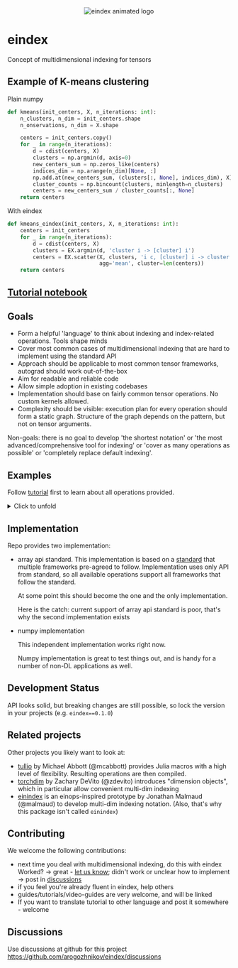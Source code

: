 <div align="center">
  <img src="https://arogozhnikov.github.io/images/eindex/logo-animated.gif" alt="eindex animated logo" />
</div>

# eindex

Concept of multidimensional indexing for tensors


## Example of K-means clustering


Plain numpy

```python
def kmeans(init_centers, X, n_iterations: int):
    n_clusters, n_dim = init_centers.shape
    n_onservations, n_dim = X.shape

    centers = init_centers.copy()
    for _ in range(n_iterations):
        d = cdist(centers, X)
        clusters = np.argmin(d, axis=0)
        new_centers_sum = np.zeros_like(centers)
        indices_dim = np.arange(n_dim)[None, :]
        np.add.at(new_centers_sum, (clusters[:, None], indices_dim), X)
        cluster_counts = np.bincount(clusters, minlength=n_clusters)
        centers = new_centers_sum / cluster_counts[:, None]
    return centers
```


With eindex

```python
def kmeans_eindex(init_centers, X, n_iterations: int):
    centers = init_centers
    for _ in range(n_iterations):
        d = cdist(centers, X)
        clusters = EX.argmin(d, 'cluster i -> [cluster] i')
        centers = EX.scatter(X, clusters, 'i c, [cluster] i -> cluster c',  
                             agg='mean', cluster=len(centers))
    return centers
```

## [Tutorial notebook](https://github.com/arogozhnikov/eindex/blob/main/tutorial/tutorial.ipynb)


## Goals

- Form a helpful 'language' to think about indexing and index-related operations. Tools shape minds
- Cover most common cases of multidimensional indexing that are hard to implement using the standard API
- Approach should be applicable to most common tensor frameworks, autograd should work out-of-the-box
- Aim for readable and reliable code
- Allow simple adoption in existing codebases
- Implementation should base on fairly common tensor operations. No custom kernels allowed.
- Complexity should be visible: execution plan for every operation should form a static graph. 
  Structure of the graph depends on the pattern, but not on tensor arguments.

Non-goals: there is no goal to develop 'the shortest notation' or 'the most advanced/comprehensive tool for indexing' or 'cover as many operations as possible' or 'completely replace default indexing'.



## Examples

Follow [tutorial](https://github.com/arogozhnikov/eindex/blob/main/tutorial/tutorial.ipynb) first to learn about all operations provided.

<details>
<summary>Click to unfold</summary>

#### - how do I select a single embedding from every image in a batch?

Let's say you have pairs of images and captions, and you want to take closest embedding from image for every token:
```python
score = einsum(images_bhwc, sentences_btc, 'b h w c, b token c -> b h w token')
closest_index = argmax(score, 'b h w token -> [h, w] b token')
closest_emb = gather('b h w c, [h, w] b token -> b t c', images_bhwc, closest_index)
```

To adjust this example for video not image, replace 'h w' to 'h w t'. Yes, that simple.


#### - how to collect top-1 or top-3 predicted word for every position in audio/text?

```python
[most_likely_words] = argmax(prob_tbc, 't b w -> [w] t b')
[top_words] = argsort(prob_tbc, 't b w -> [w] t b order')[..., -3:]
```

#### - how to average embeddings over neighbors in a graph?
  
```python
# without batch (single graph)
gatherscatter('vin c, [vin, vout] edge -> vout', embeddings, edges)
# with batch (multile graphs)
gatherscatter('b vin c, [b, vin, vout] edge -> b vout', embeddings, edges)
``` 

#### - can eindex help with (complex) positional embeddings?

If we're speaking about trainable abspos, it can be just saved as `emb_hwc` and added every time to a batch.
There is no need for indexing. 

But it can be very helpful for complex scenarios: let's take T5-relpos as an example, when a bias is added to every attention logit before softmax-ing.
That's simple to implement for 1d, and *much* harder for 2d/3d. Let's implement T5-relpos in 2d with `eindex`:
  
```python
N = None
pos # [I, J] i j
pos1 = pos[:, :, :, N, N]
pos2 = pos[:, N, N, :, :]
xy_diff = (pos1 - pos2) % image_side  # we make shifts positive by wrapping
attention_bias = gather('i j head , [i, j] i1 j1 i2 j2 -> i1 j1 i2 j2 head', biases, xy_diff)
```
Note that we use 2d-relative position (shift in x and y), while most implementations just use sequence shift.

In a similar way we could produce vector-shift attention (another common version of relpos):
```python
vector_shift = gather('i j head c, [i, j] i1 j1 i2 j2 -> i1 j1 i2 j2 head c', biases, xy_diff)
```
</details>



## Implementation

Repo provides two implementation:

- array api standard. This implementation is based on a [standard](https://data-apis.org/array-api/latest/) that multiple frameworks pre-agreed to follow.
  Implementation uses only API from standard, so all available operations support all frameworks that follow the standard.

  At some point this should become the one and the only implementation.

  Here is the catch: current support of array api standard is poor, that's why the second implementation exists


- numpy implementation
  
  This independent implementation works right now.

  Numpy implementation is great to test things out, and is handy for a number of non-DL applications as well.


## Development Status

API looks solid, but breaking changes are still possible, so lock the version in your projects (e.g. `eindex==0.1.0`)


## Related projects

Other projects you likely want to look at:

- [tullio](https://github.com/mcabbott/Tullio.jl) by Michael Abbott (@mcabbott) provides Julia macros with a high level of flexibility. 
  Resulting operations are then compiled.
- [torchdim](https://github.com/facebookresearch/torchdim) by Zachary DeVito (@zdevito) introduces "dimension objects", which in particular allow convenient multi-dim indexing
- [einindex](https://github.com/malmaud/einindex) is an einops-inspired prototype by Jonathan Malmaud (@malmaud) to develop multi-dim indexing notation.
  (Also, that's why this package isn't called `einindex`)


## Contributing

We welcome the following contributions:

- next time you deal with multidimensional indexing, do this with eindex <br />
  Worked? &rarr; great - [let us know](https://github.com/arogozhnikov/eindex/discussions/new?category=show-and-tell); didn't work or unclear how to implement &rarr; post in [discussions](https://github.com/arogozhnikov/eindex/discussions)
- if you feel you're already fluent in eindex, help others
- guides/tutorials/video-guides are very welcome, and will be linked
- If you want to translate tutorial to other language and post it somewhere - welcome 



## Discussions

Use discussions at github for this project https://github.com/arogozhnikov/eindex/discussions


